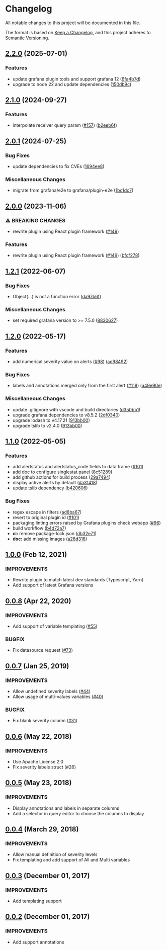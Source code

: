 # Changelog
All notable changes to this project will be documented in this file.

The format is based on [Keep a Changelog](https://keepachangelog.com/en/1.0.0/),
and this project adheres to [Semantic Versioning](https://semver.org/spec/v2.0.0.html).

## [2.2.0](https://github.com/camptocamp/grafana-prometheus-alertmanager-datasource/compare/v2.1.0...v2.2.0) (2025-07-01)


### Features

* update grafana plugin tools and support grafana 12 ([6fa4b7d](https://github.com/camptocamp/grafana-prometheus-alertmanager-datasource/commit/6fa4b7d4bb8d9a655283742f78324d1a92773f48))
* upgrade to node 22 and update dependencies ([150db9c](https://github.com/camptocamp/grafana-prometheus-alertmanager-datasource/commit/150db9c15c50c8f9ff6797ed6934334e038d9ca3))

## [2.1.0](https://github.com/camptocamp/grafana-prometheus-alertmanager-datasource/compare/v2.0.1...v2.1.0) (2024-09-27)


### Features

* interpolate receiver query param ([#157](https://github.com/camptocamp/grafana-prometheus-alertmanager-datasource/issues/157)) ([b2eeb6f](https://github.com/camptocamp/grafana-prometheus-alertmanager-datasource/commit/b2eeb6f61d37580e9af924cf21fceff1e3743c7c))

## [2.0.1](https://github.com/camptocamp/grafana-prometheus-alertmanager-datasource/compare/v2.0.0...v2.0.1) (2024-07-25)


### Bug Fixes

* update dependencies to fix CVEs ([1694ee8](https://github.com/camptocamp/grafana-prometheus-alertmanager-datasource/commit/1694ee85814f94ca8ea7877b50b38a4c6dc0d60f))


### Miscellaneous Changes

* migrate from grafana/e2e to grafana/plugin-e2e ([1bc1dc7](https://github.com/camptocamp/grafana-prometheus-alertmanager-datasource/commit/1bc1dc7eb7d0e0e5f570371ee68935cc3650ae3b))

## [2.0.0](https://github.com/camptocamp/grafana-prometheus-alertmanager-datasource/compare/v1.2.1...v2.0.0) (2023-11-06)


### ⚠ BREAKING CHANGES

* rewrite plugin using React plugin framework ([#149](https://github.com/camptocamp/grafana-prometheus-alertmanager-datasource/issues/149))

### Features

* rewrite plugin using React plugin framework ([#149](https://github.com/camptocamp/grafana-prometheus-alertmanager-datasource/issues/149)) ([bfcf278](https://github.com/camptocamp/grafana-prometheus-alertmanager-datasource/commit/bfcf278634ce98108325c31379a9ff03df440151))

## [1.2.1](https://github.com/camptocamp/grafana-prometheus-alertmanager-datasource/compare/v1.2.0...v1.2.1) (2022-06-07)


### Bug Fixes

* Object(...) is not a function error ([da97b6f](https://github.com/camptocamp/grafana-prometheus-alertmanager-datasource/commit/da97b6f9ecca6577adede99b8619fe9b833e88b0))


### Miscellaneous Changes

* set required grafana version to >= 7.5.0 ([8830627](https://github.com/camptocamp/grafana-prometheus-alertmanager-datasource/commit/8830627e785791bc5f362d5dafe011e9f2192e65))

## [1.2.0](https://github.com/camptocamp/grafana-prometheus-alertmanager-datasource/compare/v1.1.0...v1.2.0) (2022-05-17)


### Features

* add numerical severity value on alerts ([#98](https://github.com/camptocamp/grafana-prometheus-alertmanager-datasource/issues/98)) ([ad98492](https://github.com/camptocamp/grafana-prometheus-alertmanager-datasource/commit/ad984928626f8e8348a136d17395e76058cca9fa))


### Bug Fixes

* labels and annotations merged only from the first alert ([#118](https://github.com/camptocamp/grafana-prometheus-alertmanager-datasource/issues/118)) ([a49e90e](https://github.com/camptocamp/grafana-prometheus-alertmanager-datasource/commit/a49e90e3426738e9d62cda87155c8786cc727325))


### Miscellaneous Changes

* update .gitignore with vscode and build directories ([d350bb1](https://github.com/camptocamp/grafana-prometheus-alertmanager-datasource/commit/d350bb107ff7d0400c6777e6477c004f05fd5d52))
* upgrade grafana dependencies to v8.5.2 ([2df0340](https://github.com/camptocamp/grafana-prometheus-alertmanager-datasource/commit/2df0340f88edf57997cc5b01f840b56f4587be69))
* upgrade lodash to v4.17.21 ([913bb00](https://github.com/camptocamp/grafana-prometheus-alertmanager-datasource/commit/913bb0003507bf2946593106976d33d393bba93e))
* upgrade tslib to v2.4.0 ([913bb00](https://github.com/camptocamp/grafana-prometheus-alertmanager-datasource/commit/913bb0003507bf2946593106976d33d393bba93e))

## [1.1.0](https://www.github.com/camptocamp/grafana-prometheus-alertmanager-datasource/compare/1.0.0...v1.1.0) (2022-05-05)


### Features

* add alertstatus and alertstatus_code fields to data frame ([#101](https://github.com/camptocamp/grafana-prometheus-alertmanager-datasource/pull/101))
* add doc to configure singlestat panel ([8c51289](https://www.github.com/camptocamp/grafana-prometheus-alertmanager-datasource/commit/8c5128940c2baf97ac4118461cb2684170d82a40))
* add github actions for build process ([29a7494](https://www.github.com/camptocamp/grafana-prometheus-alertmanager-datasource/commit/29a7494d8ea864545612f1300970f3f80edb4698))
* display active alerts by default ([da31418](https://www.github.com/camptocamp/grafana-prometheus-alertmanager-datasource/commit/da31418b3aaf83931466656f1801f093491941b3))
* update tslib dependency ([b420606](https://www.github.com/camptocamp/grafana-prometheus-alertmanager-datasource/commit/b4206069fefca48d9c2555e7bb6d50a2de33471f))


### Bug Fixes

* regex escape in filters ([ad8ba67](https://www.github.com/camptocamp/grafana-prometheus-alertmanager-datasource/commit/ad8ba678ef80cf6889ca916671cd1bc9acbf43aa))
* revert to original plugin id ([#101](https://github.com/camptocamp/grafana-prometheus-alertmanager-datasource/pull/101))
* packaging linting errors raised by Grafana plugins check webapp ([#96](https://github.com/camptocamp/grafana-prometheus-alertmanager-datasource/pull/96))
* build workflow ([b4d72a7](https://www.github.com/camptocamp/grafana-prometheus-alertmanager-datasource/commit/b4d72a74782a572d91fc08356185ad65bf010030))
* **ci:** remove package-lock.json ([db32e71](https://www.github.com/camptocamp/grafana-prometheus-alertmanager-datasource/commit/db32e712ee1c6151ddbc5be6032e3d198e3e9800))
* **doc:** add missing images ([a26d316](https://www.github.com/camptocamp/grafana-prometheus-alertmanager-datasource/commit/a26d316a3067d72cc615937a683401ad9e0ed247))

## [1.0.0](https://github.com/camptocamp/grafana-prometheus-alertmanager-datasource/compare/1.0.0...0.0.8) (Feb 12, 2021)


### IMPROVEMENTS

  * Rewrite plugin to match latest dev standards (Typescript, Yarn)
  * Add support of latest Grafana versions

## [0.0.8](https://github.com/camptocamp/grafana-prometheus-alertmanager-datasource/compare/0.0.8...0.0.7) (Apr 22, 2020)


### IMPROVEMENTS

  * Add support of variable templating ([#55](https://github.com/camptocamp/grafana-prometheus-alertmanager-datasource/pull/55))

### BUGFIX

  * Fix datasource request ([#73](https://github.com/camptocamp/grafana-prometheus-alertmanager-datasource/pull/73))

## [0.0.7](https://github.com/camptocamp/grafana-prometheus-alertmanager-datasource/compare/0.0.7...0.0.6) (Jan 25, 2019)


### IMPROVEMENTS

  * Allow undefined severity labels ([#44](https://github.com/camptocamp/grafana-prometheus-alertmanager-datasource/issues/44))
  * Allow usage of multi-values variables ([#40](https://github.com/camptocamp/grafana-prometheus-alertmanager-datasource/issues/40))

### BUGFIX

  * Fix blank severity column ([#31](https://github.com/camptocamp/grafana-prometheus-alertmanager-datasource/issues/31))

## [0.0.6](https://github.com/camptocamp/grafana-prometheus-alertmanager-datasource/compare/0.0.6...0.0.5) (May 22, 2018)


### IMPROVEMENTS

  * Use Apache License 2.0
  * Fix severity labels struct (#26)

## [0.0.5](https://github.com/camptocamp/grafana-prometheus-alertmanager-datasource/compare/0.0.5...0.0.4) (May 23, 2018)


### IMPROVEMENTS

  * Display annotations and labels in separate columns
  * Add a selector in query editor to choose the columns to display

## [0.0.4](https://github.com/camptocamp/grafana-prometheus-alertmanager-datasource/compare/0.0.4...0.0.3) (March 29, 2018)


### IMPROVEMENTS

  * Allow manual definition of severity levels
  * Fix templating and add support of All and Multi variables

## [0.0.3](https://github.com/camptocamp/grafana-prometheus-alertmanager-datasource/compare/0.0.3...0.0.2) (December 01, 2017)


### IMPROVEMENTS

  * Add templating support

## [0.0.2](https://github.com/camptocamp/grafana-prometheus-alertmanager-datasource/compare/0.0.2...0.0.1) (December 01, 2017)


### IMPROVEMENTS
  
  * Add support annotations
